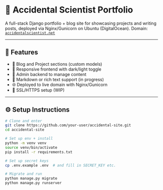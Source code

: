 # 🧪 Accidental Scientist Portfolio

A full-stack Django portfolio + blog site for showcasing projects and writing posts, deployed via Nginx/Gunicorn on Ubuntu (DigitalOcean). Domain: [`accidentalscientist.net`](http://accidentalscientist.net)

---

## 🚀 Features

- 📝 Blog and Project sections (custom models)
- 🎨 Responsive frontend with dark/light toggle
- 🧠 Admin backend to manage content
- 📂 Markdown or rich text support (in progress)
- 🌐 Deployed to live domain with Nginx/Gunicorn
- 🔐 SSL/HTTPS setup (WIP)

---

## ⚙️ Setup Instructions

```bash
# Clone and enter
git clone https://github.com/your-user/accidental-site.git
cd accidental-site

# Set up env + install
python -m venv venv
source venv/bin/activate
pip install -r requirements.txt

# Set up secret keys
cp .env.example .env  # and fill in SECRET_KEY etc.

# Migrate and run
python manage.py migrate
python manage.py runserver
